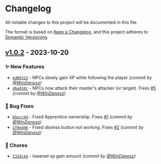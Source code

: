 # Changelog
All notable changes to this project will be documented in this file.

The format is based on [Keep a Changelog](https://keepachangelog.com/en/1.0.0/),
and this project adheres to [Semantic Versioning](https://semver.org/spec/v2.0.0.html).


## [v1.0.2] - 2023-10-20
### :sparkles: New Features
- [`ed06313`](https://github.com/WinDanesz/ArcaneApprentices/commit/ed0631328e94f563be9a426637b72510c25ddcf5) - NPCs slowly gain XP while following the player *(commit by [@WinDanesz](https://github.com/WinDanesz))*
- [`d6a810c`](https://github.com/WinDanesz/ArcaneApprentices/commit/d6a810c4e7df91d9c74872f4d49fa1f1797a514c) - NPCs now attack their master's attacker (or target). Fixes [#5](https://github.com/WinDanesz/ArcaneApprentices/pull/5) *(commit by [@WinDanesz](https://github.com/WinDanesz))*

### :bug: Bug Fixes
- [`b5eccd4`](https://github.com/WinDanesz/ArcaneApprentices/commit/b5eccd475f4109ae7875fd4c5737854c0ecac878) - Fixed Apprentice ownership. Fixes [#1](https://github.com/WinDanesz/ArcaneApprentices/pull/1) *(commit by [@WinDanesz](https://github.com/WinDanesz))*
- [`1f0ed46`](https://github.com/WinDanesz/ArcaneApprentices/commit/1f0ed4682d724ce00e0326a3e04910f97d3709f4) - Fixed dismiss button not working. Fixes [#2](https://github.com/WinDanesz/ArcaneApprentices/pull/2) *(commit by [@WinDanesz](https://github.com/WinDanesz))*

### :wrench: Chores
- [`2329c4d`](https://github.com/WinDanesz/ArcaneApprentices/commit/2329c4d84e75edddf81a9d4fe4d520249b8351e6) - lowered xp gain amount *(commit by [@WinDanesz](https://github.com/WinDanesz))*


[v1.0.2]: https://github.com/WinDanesz/ArcaneApprentices/compare/v1.0.1...v1.0.2
